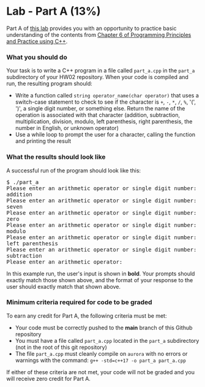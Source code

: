 # Lab - Part A (13%)

Part A of [this lab](../README.md) provides you with an opportunity to practice basic understanding of the contents from [Chapter 6 of Programming Principles and Practice using C++][textbook].

### What you should do

Your task is to write a C++ program in a file called `part_a.cpp` in the `part_a` subdirectory of your HW02 repository. When your code is compiled and run, the resulting program should:
* Write a function called `string operator_name(char operator)` that uses a switch-case statement to check to see if the character is `+`, `-`, `*`, `/`, `%`, '(', ')', a single digit number, or something else. Return the name of the operation is associated with that character (addition, subtraction, multiplication, division, modulo, left parenthesis, right parenthesis, the number in English, or unknown operator)
* Use a while loop to prompt the user for a character, calling the function and printing the result


### What the results should look like

A successful run of the program should look like this:
<pre>$ ./part_a
Please enter an arithmetic operator or single digit number: <b>+</b>
addition
Please enter an arithmetic operator or single digit number: <b>7</b>
seven
Please enter an arithmetic operator or single digit number: <b>0</b>
zero
Please enter an arithmetic operator or single digit number: <b>%</b>
modulo
Please enter an arithmetic operator or single digit number: <b>(</b>
left parenthesis
Please enter an arithmetic operator or single digit number: <b>-</b>
subtraction
Please enter an arithmetic operator:
</pre>

In this example run, the user's input is shown in **bold**.
Your prompts should exactly match those shown above, and the format of your response to the user should exactly match that shown above.


### Minimum criteria required for code to be graded

To earn any credit for Part A, the following criteria must be met:
* Your code must be correctly pushed to the **main** branch of this Github repository
* You must have a file called `part_a.cpp` located in the `part_a` subdirectory (not in the root of this git repository)
* The file `part_a.cpp` must cleanly compile on `aurora` with no errors or warnings with the command: `g++ -std=c++17 -o part_a part_a.cpp`


If either of these criteria are not met, your code will not be graded and you will receive zero credit for Part A.



[textbook]: https://learning.oreilly.com/library/view/programming-principles-and/9780133796759/ch06.xhtml#ch06

